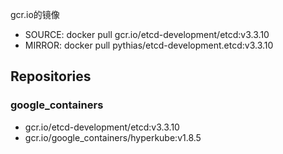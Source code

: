gcr.io的镜像

- SOURCE: docker pull gcr.io/etcd-development/etcd:v3.3.10
- MIRROR: docker pull pythias/etcd-development.etcd:v3.3.10

## Repositories

### google_containers

- gcr.io/etcd-development/etcd:v3.3.10
- gcr.io/google_containers/hyperkube:v1.8.5
